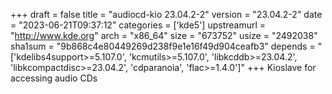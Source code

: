 +++
draft = false
title = "audiocd-kio 23.04.2-2"
version = "23.04.2-2"
date = "2023-06-21T09:37:12"
categories = ['kde5']
upstreamurl = "http://www.kde.org"
arch = "x86_64"
size = "673752"
usize = "2492038"
sha1sum = "9b868c4e80449269d238f9e1e16f49d904ceafb3"
depends = "['kdelibs4support>=5.107.0', 'kcmutils>=5.107.0', 'libkcddb>=23.04.2', 'libkcompactdisc>=23.04.2', 'cdparanoia', 'flac>=1.4.0']"
+++
Kioslave for accessing audio CDs